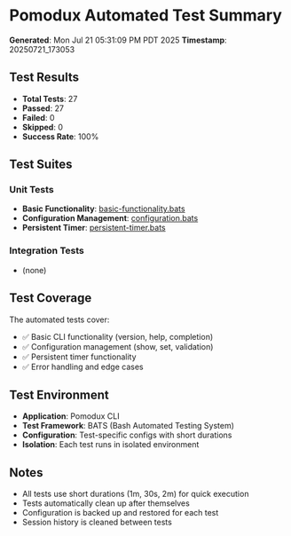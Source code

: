 # Pomodux Automated Test Summary

**Generated**: Mon Jul 21 05:31:09 PM PDT 2025
**Timestamp**: 20250721_173053

## Test Results

- **Total Tests**: 27
- **Passed**: 27
- **Failed**: 0
- **Skipped**: 0
- **Success Rate**: 100%

## Test Suites

### Unit Tests
- **Basic Functionality**: [basic-functionality.bats](/home/ritchie/workspace/pomodux/tests/reports/basic-functionality-20250721_173053.tap)
- **Configuration Management**: [configuration.bats](/home/ritchie/workspace/pomodux/tests/reports/configuration-20250721_173053.tap)
- **Persistent Timer**: [persistent-timer.bats](/home/ritchie/workspace/pomodux/tests/reports/persistent-timer-20250721_173053.tap)

### Integration Tests
- (none)

## Test Coverage

The automated tests cover:

- ✅ Basic CLI functionality (version, help, completion)
- ✅ Configuration management (show, set, validation)
- ✅ Persistent timer functionality
- ✅ Error handling and edge cases

## Test Environment

- **Application**: Pomodux CLI
- **Test Framework**: BATS (Bash Automated Testing System)
- **Configuration**: Test-specific configs with short durations
- **Isolation**: Each test runs in isolated environment

## Notes

- All tests use short durations (1m, 30s, 2m) for quick execution
- Tests automatically clean up after themselves
- Configuration is backed up and restored for each test
- Session history is cleaned between tests

